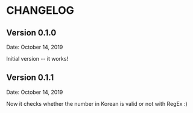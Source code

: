 # CHANGELOG

## Version 0.1.0
Date: October 14, 2019

Initial version -- it works!

## Version 0.1.1
Date: October 14, 2019

Now it checks whether the number in Korean is valid or not with RegEx :)
